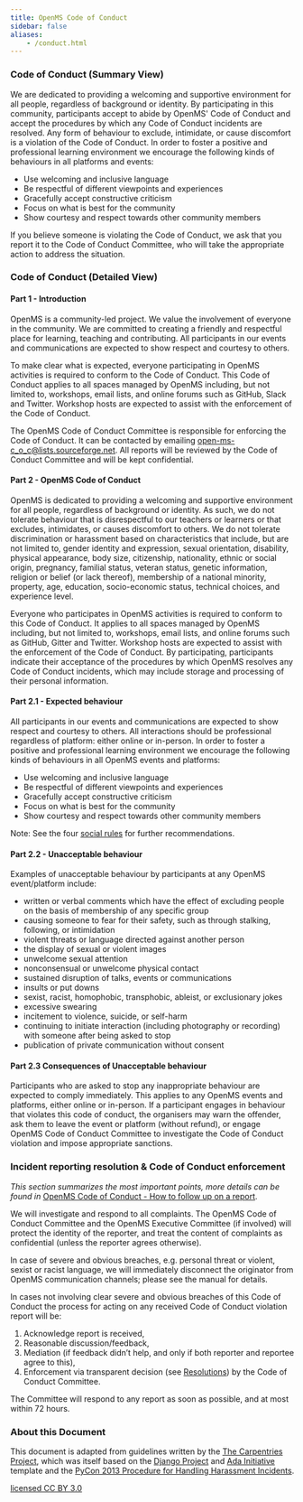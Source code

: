 ```yaml
---
title: OpenMS Code of Conduct
sidebar: false
aliases:
    - /conduct.html
---
```


### Code of Conduct (Summary View)

We are dedicated to providing a welcoming and supportive environment for all people, regardless of background or identity. By participating in this community, participants accept to abide by OpenMS' Code of Conduct and accept the procedures by which any Code of Conduct incidents are resolved. Any form of behaviour to exclude, intimidate, or cause discomfort is a violation of the Code of Conduct. In order to foster a positive and professional learning environment we encourage the following kinds of behaviours in all platforms and events:

- Use welcoming and inclusive language
- Be respectful of different viewpoints and experiences
- Gracefully accept constructive criticism
- Focus on what is best for the community
- Show courtesy and respect towards other community members

If you believe someone is violating the Code of Conduct, we ask that you report it to the Code of Conduct Committee, who will take the appropriate action to address the situation.

### Code of Conduct (Detailed View)

#### Part 1 - Introduction

OpenMS is a community-led project. We value the involvement of everyone in the community. We are committed to creating a friendly and respectful place for learning, teaching and contributing. All participants in our events and communications are expected to show respect and courtesy to others.

To make clear what is expected, everyone participating in OpenMS activities is required to conform to the Code of Conduct. This Code of Conduct applies to all spaces managed by OpenMS including, but not limited to, workshops, email lists, and online forums such as GitHub, Slack and Twitter. Workshop hosts are expected to assist with the enforcement of the Code of Conduct.

The OpenMS Code of Conduct Committee is responsible for enforcing the Code of Conduct. It can be contacted by emailing open-ms-c_o_c@lists.sourceforge.net. All reports will be reviewed by the Code of Conduct Committee and will be kept confidential.

#### Part 2 - OpenMS Code of Conduct

OpenMS is dedicated to providing a welcoming and supportive environment for all people, regardless of background or identity. As such, we do not tolerate behaviour that is disrespectful to our teachers or learners or that excludes, intimidates, or causes discomfort to others. We do not tolerate discrimination or harassment based on characteristics that include, but are not limited to, gender identity and expression, sexual orientation, disability, physical appearance, body size, citizenship, nationality, ethnic or social origin, pregnancy, familial status, veteran status, genetic information, religion or belief (or lack thereof), membership of a national minority, property, age, education, socio-economic status, technical choices, and experience level.

Everyone who participates in OpenMS activities is required to conform to this Code of Conduct. It applies to all spaces managed by OpenMS including, but not limited to, workshops, email lists, and online forums such as GitHub, Gitter and Twitter. Workshop hosts are expected to assist with the enforcement of the Code of Conduct. By participating, participants indicate their acceptance of the procedures by which OpenMS resolves any Code of Conduct incidents, which may include storage and processing of their personal information.

#### Part 2.1 - Expected behaviour

All participants in our events and communications are expected to show respect and courtesy to others. All interactions should be professional regardless of platform: either online or in-person. In order to foster a positive and professional learning environment we encourage the following kinds of behaviours in all OpenMS events and platforms:

- Use welcoming and inclusive language
- Be respectful of different viewpoints and experiences
- Gracefully accept constructive criticism
- Focus on what is best for the community
- Show courtesy and respect towards other community members

Note: See the four [social rules](https://www.recurse.com/manual#sub-sec-social-rules) for further recommendations.

#### Part 2.2 - Unacceptable behaviour

Examples of unacceptable behaviour by participants at any OpenMS event/platform include:

- written or verbal comments which have the effect of excluding people on the basis of membership of any specific group
- causing someone to fear for their safety, such as through stalking, following, or intimidation
- violent threats or language directed against another person
- the display of sexual or violent images
- unwelcome sexual attention
- nonconsensual or unwelcome physical contact
- sustained disruption of talks, events or communications
- insults or put downs
- sexist, racist, homophobic, transphobic, ableist, or exclusionary jokes
- excessive swearing
- incitement to violence, suicide, or self-harm
- continuing to initiate interaction (including photography or recording) with someone after being asked to stop
- publication of private communication without consent

#### Part 2.3 Consequences of Unacceptable behaviour

Participants who are asked to stop any inappropriate behaviour are expected to comply immediately. This applies to any OpenMS events and platforms, either online or in-person. If a participant engages in behaviour that violates this code of conduct, the organisers may warn the offender, ask them to leave the event or platform (without refund), or engage OpenMS Code of Conduct Committee to investigate the Code of Conduct violation and impose appropriate sanctions.

### Incident reporting resolution & Code of Conduct enforcement

_This section summarizes the most important points, more details can be found in_ [OpenMS Code of Conduct - How to follow up on a report](/report-handling-manual).

We will investigate and respond to all complaints. The OpenMS Code of Conduct Committee and the OpenMS Executive Committee (if involved) will protect the identity of the reporter, and treat the content of complaints as confidential (unless the reporter agrees otherwise).

In case of severe and obvious breaches, e.g. personal threat or violent, sexist or racist language, we will immediately disconnect the originator from OpenMS communication channels; please see the manual for details.

In cases not involving clear severe and obvious breaches of this Code of Conduct the process for acting on any received Code of Conduct violation report will be:

1. Acknowledge report is received,
2. Reasonable discussion/feedback,
3. Mediation (if feedback didn’t help, and only if both reporter and reportee agree to this),
4. Enforcement via transparent decision (see [Resolutions](/report-handling-manual/#resolutions)) by the Code of Conduct Committee.

The Committee will respond to any report as soon as possible, and at most within 72 hours.

### About this Document

This document is adapted from guidelines written by the [The Carpentries Project](https://github.com/carpentries/handbook/blob/master/topic_folders/policies/code-of-conduct.md), which was itself based on the [Django Project](https://www.djangoproject.com/conduct/enforcement-manual/) and [Ada Initiative](http://geekfeminism.wikia.com/wiki/Conference_anti-harassment/Responding_to_reports) template and the [PyCon 2013 Procedure for Handling Harassment Incidents](https://us.pycon.org/2013/about/code-of-conduct/harassment-incidents/).

[licensed CC BY 3.0](http://creativecommons.org/licenses/by/3.0/)